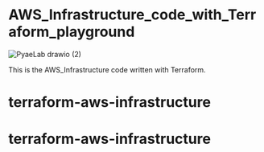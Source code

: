 # AWS_Infrastructure_code_with_Terraform_playground
![PyaeLab drawio (2)](https://github.com/Impyaephyo/terraform-aws-infrastructure/assets/77662642/084fd1e4-4e15-4ece-853a-6cd7ff7ec3dd)

This is the AWS_Infrastructure code written with Terraform.

# terraform-aws-infrastructure
# terraform-aws-infrastructure
